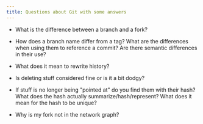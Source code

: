 ```yaml
---
title: Questions about Git with some answers
---
```


- What is the difference between a branch and a fork?

- How does a branch name differ from a tag? What are the differences when using them to reference a commit? Are there semantic differences in their use?

- What does it mean to rewrite history?

- Is deleting stuff considered fine or is it a bit dodgy?

- If stuff is no longer being "pointed at" do you find them with their hash? What does the hash actually summarize/hash/represent? What does it mean for the hash to be unique?

- Why is my fork not in the network graph?
